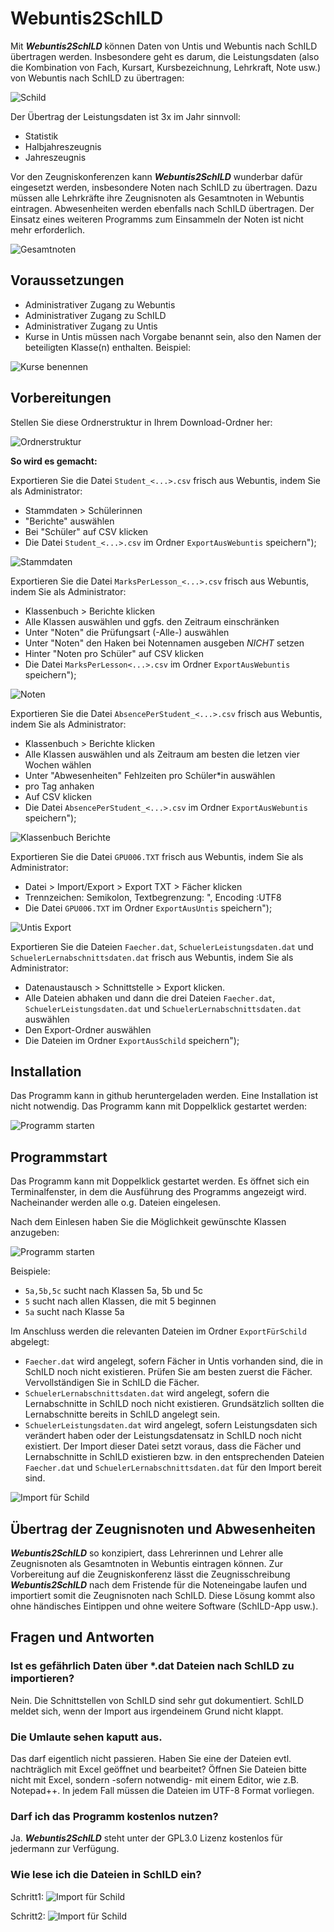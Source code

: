 # Webuntis2SchILD

Mit **_Webuntis2SchILD_** können Daten von Untis und Webuntis nach SchILD übertragen werden. Insbesondere geht es darum, die Leistungsdaten (also die Kombination von Fach, Kursart, Kursbezeichnung, Lehrkraft, Note usw.) von Webuntis nach SchILD zu übertragen:

![Schild](https://github.com/stbaeumer/webuntis2schild/blob/main/bilder/schild.png?raw=true)

Der Übertrag der Leistungsdaten ist 3x im Jahr sinnvoll:

- Statistik
- Halbjahreszeugnis 
- Jahreszeugnis

Vor den Zeugniskonferenzen kann **_Webuntis2SchILD_** wunderbar dafür eingesetzt werden, insbesondere Noten nach SchILD zu übertragen. Dazu müssen alle Lehrkräfte ihre Zeugnisnoten als Gesamtnoten in Webuntis eintragen. 
Abwesenheiten werden ebenfalls nach SchILD übertragen. Der Einsatz eines weiteren Programms zum Einsammeln der Noten ist nicht mehr erforderlich.

![Gesamtnoten](https://github.com/stbaeumer/webuntis2schild/blob/main/bilder/gesamtnoten.png?raw=true)

## Voraussetzungen

- Administrativer Zugang zu Webuntis
- Administrativer Zugang zu SchILD
- Administrativer Zugang zu Untis
- Kurse in Untis müssen nach Vorgabe benannt sein, also den Namen der beteiligten Klasse(n) enthalten. Beispiel: 

![Kurse benennen](https://github.com/stbaeumer/webuntis2schild/blob/main/bilder/kurse.png?raw=true)

## Vorbereitungen

Stellen Sie diese Ordnerstruktur in Ihrem Download-Ordner her:

![Ordnerstruktur](https://github.com/stbaeumer/webuntis2schild/blob/main/bilder/ordnerstruktur.png?raw=true)

**So wird es gemacht:**

Exportieren Sie die Datei `Student_<...>.csv` frisch aus Webuntis, indem Sie als Administrator:

- Stammdaten > Schülerinnen
- "Berichte" auswählen
- Bei "Schüler" auf CSV klicken
- Die Datei `Student_<...>.csv` im Ordner `ExportAusWebuntis` speichern");

![Stammdaten](https://github.com/stbaeumer/webuntis2schild/blob/main/bilder/stammdaten.png?raw=true)

Exportieren Sie die Datei `MarksPerLesson_<...>.csv` frisch aus Webuntis, indem Sie als Administrator:

- Klassenbuch > Berichte klicken
- Alle Klassen auswählen und ggfs. den Zeitraum einschränken
- Unter "Noten" die Prüfungsart (-Alle-) auswählen
- Unter "Noten" den Haken bei Notennamen ausgeben _NICHT_ setzen
- Hinter "Noten pro Schüler" auf CSV klicken
- Die Datei `MarksPerLesson<...>.csv` im Ordner `ExportAusWebuntis` speichern"); 

![Noten](https://github.com/stbaeumer/webuntis2schild/blob/main/bilder/noten.png?raw=true)

Exportieren Sie die Datei `AbsencePerStudent_<...>.csv` frisch aus Webuntis, indem Sie als Administrator:

- Klassenbuch > Berichte klicken
- Alle Klassen auswählen und als Zeitraum am besten die letzen vier Wochen wählen
- Unter "Abwesenheiten" Fehlzeiten pro Schüler*in auswählen
- pro Tag anhaken
- Auf CSV klicken
- Die Datei `AbsencePerStudent_<...>.csv` im Ordner `ExportAusWebuntis` speichern"); 

![Klassenbuch Berichte](https://github.com/stbaeumer/webuntis2schild/blob/main/bilder/abwesenheiten.png?raw=true)

Exportieren Sie die Datei `GPU006.TXT` frisch aus Webuntis, indem Sie als Administrator:

- Datei > Import/Export > Export TXT > Fächer klicken
- Trennzeichen: Semikolon, Textbegrenzung: ", Encoding :UTF8
- Die Datei `GPU006.TXT` im Ordner `ExportAusUntis` speichern"); 
	
![Untis Export](https://github.com/stbaeumer/webuntis2schild/blob/main/bilder/gpu.png?raw=true)

Exportieren Sie die Dateien `Faecher.dat`, `SchuelerLeistungsdaten.dat` und `SchuelerLernabschnittsdaten.dat` frisch aus Webuntis, indem Sie als Administrator:

- Datenaustausch > Schnittstelle > Export klicken.
- Alle Dateien abhaken und dann die drei Dateien `Faecher.dat`, `SchuelerLeistungsdaten.dat` und `SchuelerLernabschnittsdaten.dat` auswählen
- Den Export-Ordner auswählen
- Die Dateien im Ordner `ExportAusSchild` speichern"); 

## Installation

Das Programm kann in github heruntergeladen werden. Eine Installation ist nicht notwendig. 
Das Programm kann mit Doppelklick gestartet werden:

![Programm starten](https://github.com/stbaeumer/webuntis2schild/blob/main/bilder/exe.png?raw=true)

## Programmstart

Das Programm kann mit Doppelklick gestartet werden. Es öffnet sich ein Terminalfenster, in dem die Ausführung des Programms angezeigt wird.
Nacheinander werden alle o.g. Dateien eingelesen.  

Nach dem Einlesen haben Sie die Möglichkeit gewünschte Klassen anzugeben: 

![Programm starten](https://github.com/stbaeumer/webuntis2schild/blob/main/bilder/programmstart.png?raw=true)

Beispiele:

- `5a,5b,5c` sucht nach Klassen 5a, 5b und 5c
- `5` sucht nach allen Klassen, die mit 5 beginnen
- `5a` sucht nach Klasse 5a

Im Anschluss werden die relevanten Dateien im Ordner `ExportFürSchild` abgelegt:

- `Faecher.dat` wird angelegt, sofern Fächer in Untis vorhanden sind, die in SchILD noch nicht existieren. Prüfen Sie am besten zuerst die Fächer. Vervollständigen Sie in SchILD die Fächer.
- `SchuelerLernabschnittsdaten.dat` wird angelegt, sofern die Lernabschnitte in SchILD noch nicht existieren. Grundsätzlich sollten die Lernabschnitte bereits in SchILD angelegt sein.
- `SchuelerLeistungsdaten.dat` wird angelegt, sofern Leistungsdaten sich verändert haben oder der Leistungsdatensatz in SchILD noch nicht existiert. Der Import dieser Datei setzt voraus, dass die Fächer und Lernabschnitte in SchILD existieren bzw. in den entsprechenden Dateien `Faecher.dat` und `SchuelerLernabschnittsdaten.dat` für den Import bereit sind.

![Import für Schild](https://github.com/stbaeumer/webuntis2schild/blob/main/bilder/importfuerschild.png?raw=true)

## Übertrag der Zeugnisnoten und Abwesenheiten

**_Webuntis2SchILD_** so konzipiert, dass Lehrerinnen und Lehrer alle Zeugnisnoten als Gesamtnoten in Webuntis eintragen können. 
Zur Vorbereitung auf die Zeugniskonferenz lässt die Zeugnisschreibung **_Webuntis2SchILD_** nach dem Fristende für die Noteneingabe laufen und importiert somit die Zeugnisnoten nach SchILD. Diese Lösung kommt also ohne händisches Eintippen und ohne weitere Software (SchILD-App usw.).

## Fragen und Antworten

### Ist es gefährlich Daten über *.dat Dateien nach SchILD zu importieren? 
Nein. Die Schnittstellen von SchILD sind sehr gut dokumentiert. SchILD meldet sich, wenn der Import aus irgendeinem Grund nicht klappt.

### Die Umlaute sehen kaputt aus.
Das darf eigentlich nicht passieren. Haben Sie eine der Dateien evtl. nachträglich mit Excel geöffnet und bearbeitet? Öffnen Sie Dateien bitte nicht mit Excel, sondern -sofern notwendig- mit einem Editor, wie z.B. Notepad++. In jedem Fall müssen die Dateien im UTF-8 Format vorliegen.

### Darf ich das Programm kostenlos nutzen?
Ja. **_Webuntis2SchILD_** steht unter der GPL3.0 Lizenz kostenlos für jedermann zur Verfügung.

### Wie lese ich die Dateien in SchILD ein?

Schritt1:
![Import für Schild](https://github.com/stbaeumer/webuntis2schild/blob/main/bilder/import.png?raw=true)

Schritt2:
![Import für Schild](https://github.com/stbaeumer/webuntis2schild/blob/main/bilder/import2.png?raw=true)
